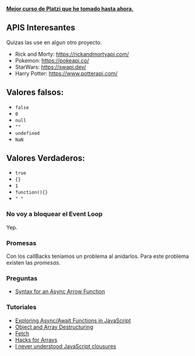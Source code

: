 <ins>**Mejor curso de Platzi que he tomado hasta ahora.**<ins>

## APIS Interesantes

Quizas las use en algun otro proyecto.

- Rick and Morty: https://rickandmortyapi.com/
- Pokemon: https://pokeapi.co/
- StarWars: https://swapi.dev/
- Harry Potter: https://www.potterapi.com/

## Valores falsos:

- `false`
- `0`
- `null`
- `""`
- `undefined`
- `NaN`

## Valores Verdaderos:

- `true`
- `{}`
- `1`
- `function(){}`
- `" "`

### No voy a bloquear el Event Loop

Yep.

### Promesas

Con los callBacks teníamos un problema al anidarlos.
Para este problema existen las _promesas_.

### Preguntas

- [Syntax for an Async Arrow Function](https://stackoverflow.com/questions/42964102/syntax-for-an-async-arrow-function)

### Tutoriales

- [Exploring Async/Await Functions in JavaScript](https://www.digitalocean.com/community/tutorials/js-async-functions)
- [Object and Array Destructuring](https://www.digitalocean.com/community/tutorials/js-object-array-destructuring-es2015)
- [Fetch](https://www.digitalocean.com/community/tutorials/js-fetch-api#fetch--asyncawait)
- [Hacks for Arrays](https://www.freecodecamp.org/news/https-medium-com-gladchinda-hacks-for-creating-javascript-arrays-a1b80cb372b)
- [I never understood JavaScript clousures](https://medium.com/dailyjs/i-never-understood-javascript-closures-9663703368e8)
